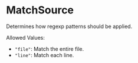 # MatchSource

Determines how regexp patterns should be applied.

Allowed Values:

- `"file"`: Match the entire file.
- `"line"`: Match each line.
